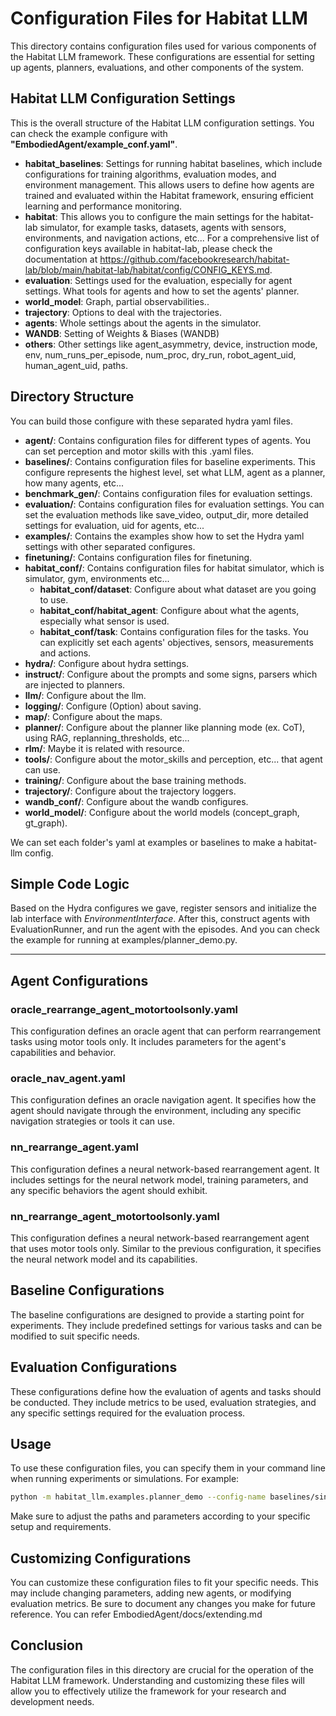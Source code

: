# Configuration Files for Habitat LLM

This directory contains configuration files used for various components of the Habitat LLM framework. These configurations are essential for setting up agents, planners, evaluations, and other components of the system.


## Habitat LLM Configuration Settings

This is the overall structure of the Habitat LLM configuration settings. You can check the example configure with **"EmbodiedAgent/example_conf.yaml"**.

- **habitat_baselines**: Settings for running habitat baselines, which include configurations for training algorithms, evaluation modes, and environment management. This allows users to define how agents are trained and evaluated within the Habitat framework, ensuring efficient learning and performance monitoring.
- **habitat**: This allows you to configure the main settings for the habitat-lab simulator, for example tasks, datasets, agents with sensors, environments, and navigation actions, etc... For a comprehensive list of configuration keys available in habitat-lab, please check the documentation at https://github.com/facebookresearch/habitat-lab/blob/main/habitat-lab/habitat/config/CONFIG_KEYS.md.
- **evaluation**: Settings used for the evaluation, especially for agent settings. What tools for agents and how to set the agents' planner.
- **world_model**: Graph, partial observabilities..
- **trajectory**: Options to deal with the trajectories.
- **agents**: Whole settings about the agents in the simulator.
- **WANDB**: Setting of Weights & Biases (WANDB)
- **others**: Other settings like agent_asymmetry, device, instruction mode, env, num_runs_per_episode, num_proc, dry_run, robot_agent_uid, human_agent_uid, paths.


## Directory Structure

You can build those configure with these separated hydra yaml files.

- **agent/**: Contains configuration files for different types of agents. You can set perception and motor skills with this .yaml files.
- **baselines/**: Contains configuration files for baseline experiments. This configure represents the highest level, set what LLM, agent as a planner, how many agents, etc...
- **benchmark_gen/**: Contains configuration files for evaluation settings. 
- **evaluation/**: Contains configuration files for evaluation settings. You can set the evaluation methods like save_video, output_dir, more detailed settings for evaluation, uid for agents, etc...
- **examples/**: Contains the examples show how to set the Hydra yaml settings with other separated configures.
- **finetuning/**: Contains configuration files for finetuning.
- **habitat_conf/**: Contains configuration files for habitat simulator, which is simulator, gym, environments etc...
    - **habitat_conf/dataset**: Configure about what dataset are you going to use.
    - **habitat_conf/habitat_agent**: Configure about what the agents, especially what sensor is used.
    - **habitat_conf/task**: Contains configuration files for the tasks. You can explicitly set each agents' objectives, sensors, measurements and actions.
- **hydra/**: Configure about hydra settings.
- **instruct/**: Configure about the prompts and some signs, parsers which are injected to planners.
- **llm/**: Configure about the llm.
- **logging/**: Configure (Option) about saving.
- **map/**: Configure about the maps.
- **planner/**: Configure about the planner like planning mode (ex. CoT), using RAG, replanning_thresholds, etc...
- **rlm/**: Maybe it is related with resource.
- **tools/**: Configure about the motor_skills and perception, etc... that agent can use.
- **training/**: Configure about the base training methods.
- **trajectory/**: Configure about the trajectory loggers.
- **wandb_conf/**: Configure about the wandb configures.
- **world_model/**: Configure about the world models (concept_graph, gt_graph).

We can set each folder's yaml at examples or baselines to make a habitat-llm config.


## Simple Code Logic

Based on the Hydra configures we gave, register sensors and initialize the lab interface with *EnvironmentInterface*. After this, construct agents with EvaluationRunner, and run the agent with the episodes.
And you can check the example for running at examples/planner_demo.py. 

---

## Agent Configurations

### oracle_rearrange_agent_motortoolsonly.yaml
This configuration defines an oracle agent that can perform rearrangement tasks using motor tools only. It includes parameters for the agent's capabilities and behavior.

### oracle_nav_agent.yaml
This configuration defines an oracle navigation agent. It specifies how the agent should navigate through the environment, including any specific navigation strategies or tools it can use.

### nn_rearrange_agent.yaml
This configuration defines a neural network-based rearrangement agent. It includes settings for the neural network model, training parameters, and any specific behaviors the agent should exhibit.

### nn_rearrange_agent_motortoolsonly.yaml
This configuration defines a neural network-based rearrangement agent that uses motor tools only. Similar to the previous configuration, it specifies the neural network model and its capabilities.

## Baseline Configurations

The baseline configurations are designed to provide a starting point for experiments. They include predefined settings for various tasks and can be modified to suit specific needs.

## Evaluation Configurations

These configurations define how the evaluation of agents and tasks should be conducted. They include metrics to be used, evaluation strategies, and any specific settings required for the evaluation process.

## Usage

To use these configuration files, you can specify them in your command line when running experiments or simulations. For example:
```bash
python -m habitat_llm.examples.planner_demo --config-name baselines/single_agent_zero_shot_react_summary.yaml
```

Make sure to adjust the paths and parameters according to your specific setup and requirements.

## Customizing Configurations

You can customize these configuration files to fit your specific needs. This may include changing parameters, adding new agents, or modifying evaluation metrics. Be sure to document any changes you make for future reference. You can refer EmbodiedAgent/docs/extending.md

## Conclusion

The configuration files in this directory are crucial for the operation of the Habitat LLM framework. Understanding and customizing these files will allow you to effectively utilize the framework for your research and development needs.

